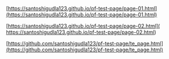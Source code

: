 [https://santoshigudla123.github.io/pf-test-page/page-01.html](https://santoshigudla123.github.io/pf-test-page/page-01.html)

[https://santoshigudla123.github.io/pf-test-page/page-02.html]( https://santoshigudla123.github.io/pf-test-page/page-02.html)

[https://github.com/santoshigudla123/pf-test-page/te_page.html](https://github.com/santoshigudla123/pf-test-page/te_page.html)
